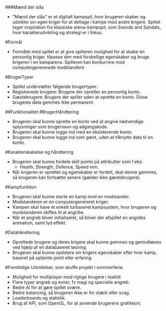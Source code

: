 ###Mænd der slås
- "Mænd der slås" er et digitalt kampspil, hvor brugeren skaber og udvikler sin egen kriger for at deltage i kampe mod andre krigere. Spillet tager inspiration fra klassiske arena-kampspil, som Swords and Sandals, hvor karakterudvikling og strategi er i fokus.

#Formål
- Formålet med spillet er at give spilleren mulighed for at skabe en personlig kriger, tilpasse den med forskellige egenskaber og bruge krigeren i en kamparena. Spilleren kan konkurrere mod computergenererede modstandere.

#BrugerTyper
- Spillet understøtter følgende brugertyper:
 - Registrerede brugere: Brugere der opretter en personlig konto.
 - Gæstebrugere: Brugere der spiller uden at oprette en konto. Disse brugeres data gemmes ikke permanent.

##Funktionalitet
#BrugerHåndtering
- Brugeren skal kunne oprette en konto ved at angive nødvendige oplysninger som brugernavn og adgangskode.
- Brugeren skal kunne logge ind med en eksisterende konto.
- Brugeren skal kunne logge ind som gæst, uden at tilknytte data til en konto.

#Karakterskabelse og håndtering
- Brugeren skal kunne fordele skill points på attributter som f.eks:
  - Health, Strength, Defence, Speed mm.
- Når krigeren er oprettet og egenskaber er fordelt, skal denne gemmes, så brugeren kan fortsætte senere (gælder ikke gæstebrugere).

#Kampfunktion
- Brugeren skal kunne starte en kamp mod en modstander.
- Modstanderen er en computergenereret kriger:
- Kampen skal have et enkelt turbaseret kampsystem, hvor brugeren og modstanderen skiftes til at angribe.
- Når et angreb bliver initialiseret, så bliver der afspillet en angrebs animation, samt lyd effekt.

#Datahåndtering
- Oprettede brugere og deres krigere skal kunne gemmes og genindlæses ved hjælp af en databaseret løsning.
- Brugeren skal kunne opdatere sin krigers egenskaber efter hver kamp, baseret på optjente point eller erfaring.

#Fremtidige Udvidelser, som skuffe projekt i sommerferie.
- Mulighed for multiplayer mod rigtige brugere i realtid.
- Flere typer angreb og evner, fx magi og specielle angreb.
- Bedre AI for at gøre spillet svære.
- Bedre balancing, så brugeren ikke er for stærk eller svag.
- Leaderboards og statistik.
- Brug af API, som OpenGL, for at anvende brugerens grafikkort.
